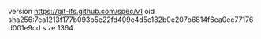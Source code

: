 version https://git-lfs.github.com/spec/v1
oid sha256:7ea1213f177b093b5e22fd409c4d5e182b0e207b6814f6ea0ec77176d001e9cd
size 1364
